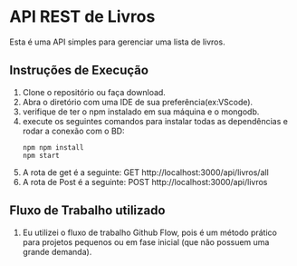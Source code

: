 # API REST de Livros

Esta é uma API simples para gerenciar uma lista de livros.

## Instruções de Execução

1. Clone o repositório ou faça download.
2. Abra o diretório com uma IDE de sua preferência(ex:VScode).
3. verifique de ter o npm instalado em sua máquina e o mongodb.
4. execute os seguintes comandos para instalar todas as dependências e rodar a conexão com o BD:
    ```Terminal
    npm npm install
    npm start    
5. A rota de get é a seguinte: GET http://localhost:3000/api/livros/all 
6. A rota de Post é a seguinte: POST http://localhost:3000/api/livros

## Fluxo de Trabalho utilizado

1. Eu utilizei o fluxo de trabalho Github Flow, pois é um método prático para projetos pequenos ou em fase inicial (que não possuem uma grande demanda).